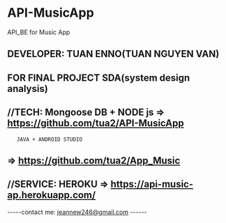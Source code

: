 # API-MusicApp
API_BE for Music App
<!-- # App_Music
For DS_ after have error, i had created new project(about 10 project), run it on real mobile device. done -->

DEVELOPER: TUAN ENNO(TUAN NGUYEN VAN)
------------------------------------------------------------
FOR FINAL PROJECT SDA(system design analysis)
------------------------------------------------------------
//TECH:
       Mongoose DB + NODE js
=> https://github.com/tua2/API-MusicApp
------------------------------------------------------------
       JAVA + ANDROID STUDIO
=> https://github.com/tua2/App_Music
------------------------------------------------------------
//SERVICE:
       HEROKU
=> https://api-music-ap.herokuapp.com/
------------------------------------------------------------

-----contact me: jeannew246@gmail.com ------
